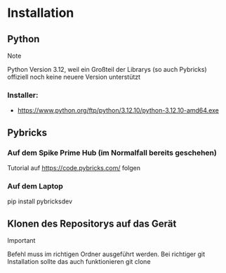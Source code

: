 # Installation
## Python
> [!NOTE]
> Python Version 3.12, weil ein Großteil der Librarys (so auch Pybricks) offiziell noch keine neuere Version unterstützt
### Installer:
- https://www.python.org/ftp/python/3.12.10/python-3.12.10-amd64.exe
## Pybricks
### Auf dem Spike Prime Hub (im Normalfall bereits geschehen)
Tutorial auf https://code.pybricks.com/ folgen
### Auf dem Laptop
pip install pybricksdev
## Klonen des Repositorys auf das Gerät
> [!IMPORTANT] 
> Befehl muss im richtigen Ordner ausgeführt werden. Bei richtiger git Installation sollte das auch funktionieren
git clone 
